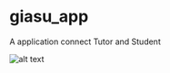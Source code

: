 # giasu_app

A application connect Tutor and Student 

![alt text](https://drive.google.com/file/d/18_R1V4micBC6moNXAEVKe-llKt53AaiV/view?usp=sharing)